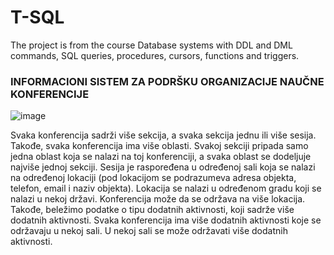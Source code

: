 # T-SQL
The project is from the course Database systems with DDL and DML commands, SQL queries, procedures, cursors, functions and triggers.

### INFORMACIONI SISTEM ZA PODRŠKU ORGANIZACIJE NAUČNE KONFERENCIJE

![image](https://user-images.githubusercontent.com/62118800/150410887-e8080aa8-b3ce-4bce-82d3-acdcd6209cae.png)

Svaka konferencija sadrži više sekcija, a svaka sekcija jednu ili više sesija. Takođe, svaka konferencija ima više oblasti. Svakoj sekciji pripada samo jedna oblast koja se nalazi na toj konferenciji, a svaka oblast se dodeljuje najviše jednoj sekciji. Sesija je raspoređena u određenoj sali koja se nalazi na određenoj lokaciji (pod lokacijom se podrazumeva adresa objekta, telefon, email i naziv objekta). Lokacija se nalazi u određenom gradu koji se nalazi u nekoj državi. Konferencija može da se održava na više lokacija. Takođe, beležimo podatke o tipu dodatnih aktivnosti, koji sadrže više dodatnih aktivnosti. Svaka konferencija ima više dodatnih aktivnosti koje se održavaju u nekoj sali. U nekoj sali se može održavati više dodatnih aktivnosti. 
